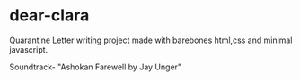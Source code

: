 # dear-clara
Quarantine Letter writing project made with barebones html,css and minimal javascript.


Soundtrack- "Ashokan Farewell by Jay Unger"
